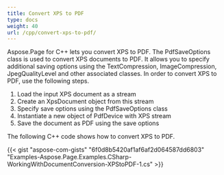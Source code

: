 ```yaml
---
title: Convert XPS to PDF
type: docs
weight: 40
url: /cpp/convert-xps-to-pdf/
---
```


Aspose.Page for C++ lets you convert XPS to PDF. The PdfSaveOptions class is used to convert XPS documents to PDF. It allows you to specify additional saving options using the TextCompression, ImageCompression, JpegQualityLevel and other associated classes. In order to convert XPS to PDF, use the following steps.

1. Load the input XPS document as a stream
1. Create an XpsDocument object from this stream
1. Specify save options using the PdfSaveOptions class
1. Instantiate a new object of PdfDevice with XPS stream
1. Save the document as PDF using the save options

The following C++ code shows how to convert XPS to PDF.



{{< gist "aspose-com-gists" "6f0d8b5420af1af6af2d064587dd6803" "Examples-Aspose.Page.Examples.CSharp-WorkingWithDocumentConversion-XPStoPDF-1.cs" >}}
